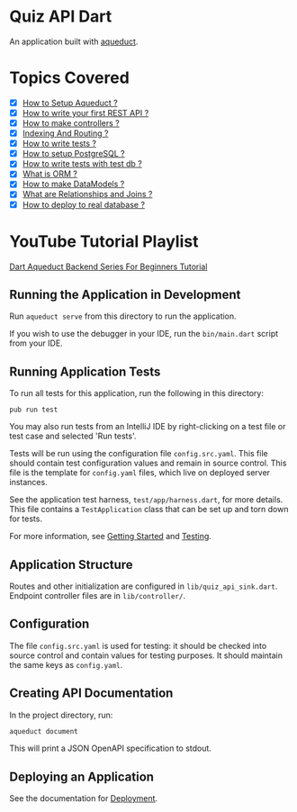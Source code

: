 
# Quiz API Dart

An application built with [aqueduct](https://github.com/stablekernel/aqueduct).

# Topics Covered
* [x] [How to Setup Aqueduct ?](https://youtu.be/rf6uAcAglzc)
* [x] [How to write your first REST API ?](https://youtu.be/rf6uAcAglzc)
* [x] [How to make controllers ?](https://youtu.be/XCOYxjoJDb8)
* [x] [Indexing And Routing ?](https://youtu.be/zG1kUp1bcQY)
* [x] [How to write tests ?](https://youtu.be/Q2I4wDET4Os)
* [x] [How to setup PostgreSQL ?](https://youtu.be/WrqUOZw1E7w)
* [x] [How to write tests with test db ?](https://youtu.be/JsPFOh3SPm0)
* [x] [What is ORM ?](https://youtu.be/JsPFOh3SPm0)
* [x] [How to make DataModels ?](https://youtu.be/JsPFOh3SPm0)
* [x] [What are Relationships and Joins ?](https://youtu.be/TWhCHoGds0c)
* [x] [How to deploy to real database ?](https://youtu.be/6H3XwY_G8JA)

# YouTube Tutorial Playlist 
[Dart Aqueduct Backend Series For Beginners Tutorial](https://www.youtube.com/playlist?list=PLR2qQy0Zxs_U3RMzoAXeC6_c5Dv43t8P-)

## Running the Application in Development

Run `aqueduct serve` from this directory to run the application.

If you wish to use the debugger in your IDE, run the `bin/main.dart` script from your IDE.

## Running Application Tests

To run all tests for this application, run the following in this directory:

```
pub run test
```

You may also run tests from an IntelliJ IDE by right-clicking on a test file or test case and selected 'Run tests'.

Tests will be run using the configuration file `config.src.yaml`. This file should contain  test configuration values and remain in source control. This file is the template for `config.yaml` files, which live on deployed server instances.

See the application test harness, `test/app/harness.dart`, for more details. This file contains a `TestApplication` class that can be set up and torn down for tests.

For more information, see [Getting Started](https://aqueduct.io/docs/) and [Testing](https://aqueduct.io/docs/testing/overview).

## Application Structure

Routes and other initialization are configured in `lib/quiz_api_sink.dart`. Endpoint controller files are in `lib/controller/`.

## Configuration

The file `config.src.yaml` is used for testing: it should be checked into source control and contain values for testing purposes. It should maintain the same keys as `config.yaml`.

## Creating API Documentation

In the project directory, run:

```bash
aqueduct document
```

This will print a JSON OpenAPI specification to stdout.

## Deploying an Application

See the documentation for [Deployment](https://aqueduct.io/docs/deploy/overview/).
